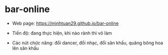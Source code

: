 # bar-online
- Web page: https://minhtuan29.github.io/bar-online  
  
- Tiến độ: đang thực hiện, khi nào rảnh thì vô làm  
  
- Các nút chức năng: đổi dancer, đổi nhạc, đổi sân khấu, quăng bông hoa lên sân khấu  
